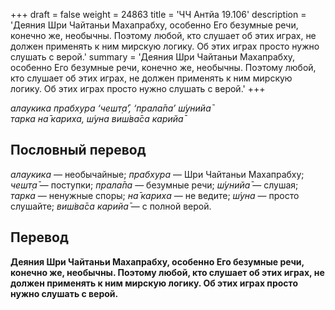 +++
draft = false
weight = 24863
title = 'ЧЧ Антйа 19.106'
description = 'Деяния Шри Чайтаньи Махапрабху, особенно Его безумные речи, конечно же, необычны. Поэтому любой, кто слушает об этих играх, не должен применять к ним мирскую логику. Об этих играх просто нужно слушать с верой.'
summary = 'Деяния Шри Чайтаньи Махапрабху, особенно Его безумные речи, конечно же, необычны. Поэтому любой, кто слушает об этих играх, не должен применять к ним мирскую логику. Об этих играх просто нужно слушать с верой.'
+++

_алаукика прабхура ‘чешт̣а̄’, ‘прала̄па’ ш́унийа̄  
тарка на̄ кариха, ш́уна виш́ва̄са карийа̄_

## Пословный перевод

_алаукика_ — необычайные; _прабхура_ — Шри Чайтаньи Махапрабху; _чешт̣а̄_ — поступки; _прала̄па_ — безумные речи; _ш́унийа̄_ — слушая; _тарка_ — ненужные споры; _на̄_ _кариха_ — не ведите; _ш́уна_ — просто слушайте; _виш́ва̄са_ _карийа̄_ — с полной верой.

## Перевод

**Деяния Шри Чайтаньи Махапрабху, особенно Его безумные речи, конечно же, необычны. Поэтому любой, кто слушает об этих играх, не должен применять к ним мирскую логику. Об этих играх просто нужно слушать с верой.**
